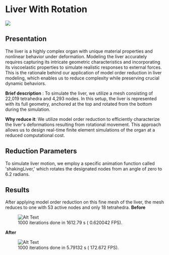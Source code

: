 ﻿# Liver With Rotation

![](https://raw.githubusercontent.com/SofaDefrost/ModelOrderReduction/b473fe3f3ebccb752bace0603aa6c2fe1bdc0241/doc/sphinx/source/usage/examples/liverWithRotation/original_versus_reduced.png)

## Presentation
The liver is a highly complex organ with unique material properties and nonlinear behavior under deformation. Modeling the liver accurately requires capturing its intricate geometric characteristics and incorporating its viscoelastic properties to simulate realistic responses to external forces. This is the rationale behind our application of model order reduction in liver modeling, which enables us to reduce complexity while preserving crucial 
dynamic behaviors.

**Brief description** : 
To simulate the liver, we utilize a mesh consisting of 22,019 tetrahedra and 4,293 nodes. In this setup, the liver is represented with its full geometry, anchored at the top and rotated from the bottom during the simulation.

**Why reduce it**:
We utilize model order reduction to efficiently characterize the liver's deformations resulting from rotational movement. This approach allows us to design real-time finite element simulations of the organ at a reduced computational cost.

## Reduction Parameters
To simulate liver motion, we employ a specific animation function called 'shakingLiver,' which rotates the designated nodes from an angle of zero to 6.2 radians. 

## Results
After applying model order reduction on this fine mesh of the liver, the mesh reduces to one with 53 active nodes and only 18 tetrahedra.
**Before**
<figure>  <img src="https://raw.githubusercontent.com/SofaDefrost/ModelOrderReduction/a3a587a8457eca9fa18dd1444a7c20a9ba0b8046/tools/test/sofa_test_scene/liverFine_test_with_visual_larg.png" alt="Alt Text">  <figcaption>1000 iterations done in 1612.79 s ( 0.620042 FPS).</figcaption>  </figure>



**After**
 <figure>  <img src="https://raw.githubusercontent.com/SofaDefrost/ModelOrderReduction/58d27d84204844609252691f031a656c82427a4e/doc/sphinx/source/usage/examples/liverWithRotation/reduced_pyscn_with_visual_larg.png" alt="Alt Text">  <figcaption>1000 iterations done in 5.79132 s ( 172.672 FPS).</figcaption>  </figure>







